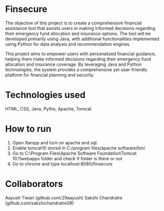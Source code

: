 # Finsecure
The objective of this project is to create a comprehensive financial assistance tool that assists users in making informed decisions regarding their emergency fund allocation and insurance options. The tool will be developed primarily using Java, with additional functionalities implemented using Python for data analysis and recommendation engines.

This project aims to empower users with personalized financial guidance, helping them make informed decisions regarding their emergency fund allocation and insurance coverage. By leveraging Java and Python technologies, the system provides a comprehensive yet user-friendly platform for financial planning and security.

# Technologies used
HTML, CSS, Java, Pytho, Apache, Tomcat
# How to run 

1.	Open Xampp and turn on apache and sql.
2.	Enable tomcat10 stored in C:/program files/apache software/bin/
3.	Go to C:\Program Files\Apache Software Foundation\Tomcat 10.1\webapps folder and check if folder is there or not
4.	Go to chrome and type localhost:8080/finsecure

# Collaborators
Aayush Tiwari (github.com/29aayush)
Sakshi Chandratre (github.com/sakshichandratre08)
